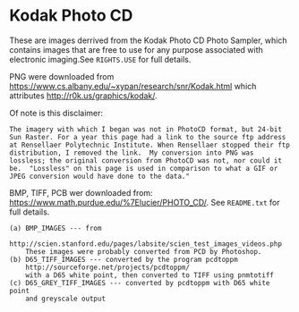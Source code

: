 # Kodak Photo CD

These are images derrived from the Kodak Photo CD Photo Sampler, which contains images that are free to use for any purpose associated with electronic imaging.See `RIGHTS.USE` for full details. 

PNG were downloaded from https://www.cs.albany.edu/~xypan/research/snr/Kodak.html which attributes http://r0k.us/graphics/kodak/. 

Of note is this disclaimer:  
```
The imagery with which I began was not in PhotoCD format, but 24-bit Sun Raster. For a year this page had a link to the source ftp address at Rensellaer Polytechnic Institute. When Rensellaer stopped their ftp distribution, I removed the link.  My conversion into PNG was lossless; the original conversion from PhotoCD was not, nor could it be.  "Lossless" on this page is used in comparison to what a GIF or JPEG conversion would have done to the data."
```
BMP, TIFF, PCB wer downloaded from: https://www.math.purdue.edu/%7Elucier/PHOTO_CD/. See `README.txt` for full details. 
```
(a) BMP_IMAGES --- from
    http://scien.stanford.edu/pages/labsite/scien_test_images_videos.php
    These images were probably converted from PCD by Photoshop.
(b) D65_TIFF_IMAGES --- converted by the program pcdtoppm
    http://sourceforge.net/projects/pcdtoppm/
    with a D65 white point, then converted to TIFF using pnmtotiff
(c) D65_GREY_TIFF_IMAGES --- converted by pcdtoppm with D65 white point
    and greyscale output
```
